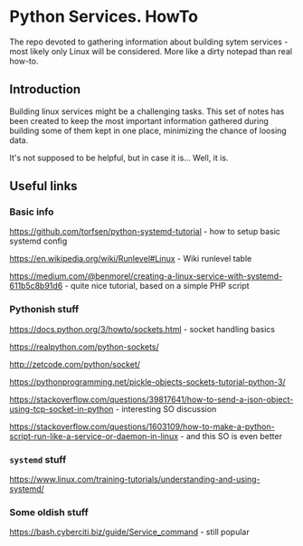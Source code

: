 # Python Services. HowTo
The repo devoted to gathering information about building sytem services - most likely only Linux will be considered.
More like a dirty notepad than real how-to.

## Introduction

Building linux services might be a challenging tasks. This set of notes has been created to keep the most important information gathered during building some of them kept in one place, minimizing the chance of loosing data.

It's not supposed to be helpful, but in case it is... Well, it is.

## Useful links

### Basic info
https://github.com/torfsen/python-systemd-tutorial - how to setup basic systemd config

https://en.wikipedia.org/wiki/Runlevel#Linux - Wiki runlevel table

https://medium.com/@benmorel/creating-a-linux-service-with-systemd-611b5c8b91d6 - quite nice tutorial, based on a simple PHP script

### Pythonish stuff
https://docs.python.org/3/howto/sockets.html - socket handling basics

https://realpython.com/python-sockets/

http://zetcode.com/python/socket/

https://pythonprogramming.net/pickle-objects-sockets-tutorial-python-3/

https://stackoverflow.com/questions/39817641/how-to-send-a-json-object-using-tcp-socket-in-python - interesting SO discussion

https://stackoverflow.com/questions/1603109/how-to-make-a-python-script-run-like-a-service-or-daemon-in-linux - and this SO is even better


### `systemd` stuff
https://www.linux.com/training-tutorials/understanding-and-using-systemd/

### Some oldish stuff
https://bash.cyberciti.biz/guide/Service_command - still popular
